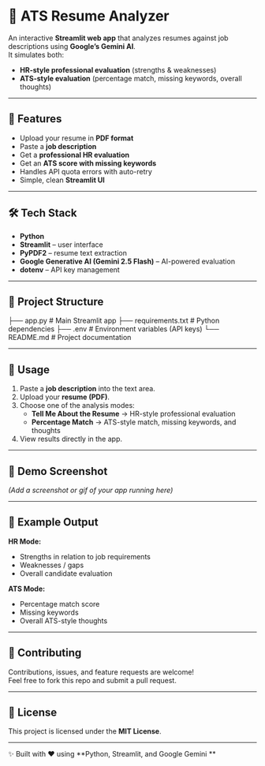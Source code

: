 # 📄 ATS Resume Analyzer

An interactive **Streamlit web app** that analyzes resumes against job descriptions using **Google’s Gemini AI**.  
It simulates both:  
- **HR-style professional evaluation** (strengths & weaknesses)  
- **ATS-style evaluation** (percentage match, missing keywords, overall thoughts)  

---

## 🚀 Features
- Upload your resume in **PDF format**  
- Paste a **job description**  
- Get a **professional HR evaluation**  
- Get an **ATS score with missing keywords**  
- Handles API quota errors with auto-retry  
- Simple, clean **Streamlit UI**  

---

## 🛠️ Tech Stack
- **Python**  
- **Streamlit** – user interface  
- **PyPDF2** – resume text extraction  
- **Google Generative AI (Gemini 2.5 Flash)** – AI-powered evaluation  
- **dotenv** – API key management  

---

## 📂 Project Structure
├── app.py              # Main Streamlit app
├── requirements.txt    # Python dependencies
├── .env                # Environment variables (API keys)
└── README.md           # Project documentation



---

## 🎯 Usage

1. Paste a **job description** into the text area.  
2. Upload your **resume (PDF)**.  
3. Choose one of the analysis modes:  
   - **Tell Me About the Resume** → HR-style professional evaluation  
   - **Percentage Match** → ATS-style match, missing keywords, and thoughts  
4. View results directly in the app.  

---

## 📸 Demo Screenshot
*(Add a screenshot or gif of your app running here)*  

---

## 🔑 Example Output

**HR Mode:**  
- Strengths in relation to job requirements  
- Weaknesses / gaps  
- Overall candidate evaluation  

**ATS Mode:**  
- Percentage match score  
- Missing keywords  
- Overall ATS-style thoughts  

---

## 🤝 Contributing
Contributions, issues, and feature requests are welcome!  
Feel free to fork this repo and submit a pull request.  

---

## 📜 License
This project is licensed under the **MIT License**.  

---

✨ Built with ❤️ using **Python, Streamlit, and Google Gemini **
